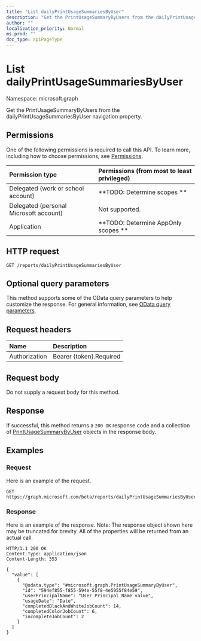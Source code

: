 ```yaml
---
title: "List dailyPrintUsageSummariesByUser"
description: "Get the PrintUsageSummaryByUsers from the dailyPrintUsageSummariesByUser navigation property."
author: ""
localization_priority: Normal
ms.prod: ""
doc_type: apiPageType
---
```


# List dailyPrintUsageSummariesByUser

Namespace: microsoft.graph

Get the PrintUsageSummaryByUsers from the dailyPrintUsageSummariesByUser navigation property.

## Permissions
One of the following permissions is required to call this API. To learn more, including how to choose permissions, see [Permissions](/concepts/permissions-reference.md).

|Permission type|Permissions (from most to least privileged)|
|:---|:---|
|Delegated (work or school account)|**TODO: Determine scopes **|
|Delegated (personal Microsoft account)|Not supported.|
|Application|**TODO: Determine AppOnly scopes **|

## HTTP request
<!-- {
  "blockType": "ignored"
}
-->
``` http
GET /reports/dailyPrintUsageSummariesByUser
```

## Optional query parameters
This method supports some of the OData query parameters to help customize the response. For general information, see [OData query parameters](/graph/query-parameters).

## Request headers
|Name|Description|
|:---|:---|
|Authorization|Bearer {token}.Required|

## Request body
Do not supply a request body for this method.

## Response
If successful, this method returns a `200 OK` response code and a collection of [PrintUsageSummaryByUser](../resources/printusagesummarybyuser.md) objects in the response body.

## Examples

### Request
Here is an example of the request.
<!-- {
  "blockType": "request",
  "name": "get_printusagesummarybyuser"
}
-->
``` http
GET https://graph.microsoft.com/beta/reports/dailyPrintUsageSummariesByUser
```

### Response
Here is an example of the response. Note: The response object shown here may be truncated for brevity. All of the properties will be returned from an actual call.
<!-- {
  "blockType": "response",
  "truncated": true,
  "@odata.type": "collection(microsoft.graph.printusagesummarybyuser)"
}
-->
``` http
HTTP/1.1 200 OK
Content-Type: application/json
Content-Length: 353

{
  "value": [
    {
      "@odata.type": "#microsoft.graph.PrintUsageSummaryByUser",
      "id": "594ef855-f855-594e-55f8-4e5955f84e59",
      "userPrincipalName": "User Principal Name value",
      "usageDate": "Date",
      "completedBlackAndWhiteJobCount": 14,
      "completedColorJobCount": 6,
      "incompleteJobCount": 2
    }
  ]
}
```

